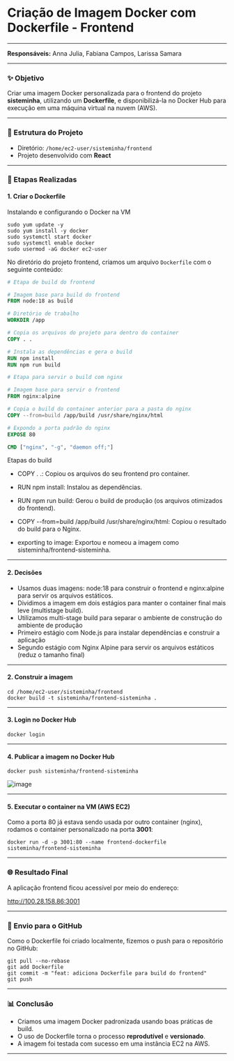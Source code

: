 # Criação de Imagem Docker com Dockerfile - Frontend

---
**Responsáveis:** Anna Julia, Fabiana Campos, Larissa Samara

---

### ✨ Objetivo

Criar uma imagem Docker personalizada para o frontend do projeto **sisteminha**, utilizando um **Dockerfile**, e disponibilizá-la no Docker Hub para execução em uma máquina virtual na nuvem (AWS).

---

### 📂 Estrutura do Projeto

* Diretório: `/home/ec2-user/sisteminha/frontend`
* Projeto desenvolvido com **React**

---

### 🔹 Etapas Realizadas

#### 1. Criar o Dockerfile

Instalando e configurando o Docker na VM
```
sudo yum update -y 
sudo yum install -y docker 
sudo systemctl start docker 
sudo systemctl enable docker 
sudo usermod -aG docker ec2-user
```


No diretório do projeto frontend, criamos um arquivo `Dockerfile` com o seguinte conteúdo:

```Dockerfile
# Etapa de build do frontend

# Imagem base para build do frontend
FROM node:18 as build

# Diretório de trabalho
WORKDIR /app

# Copia os arquivos do projeto para dentro do container
COPY . .

# Instala as dependências e gera o build
RUN npm install
RUN npm run build

# Etapa para servir o build com nginx

# Imagem base para servir o frontend
FROM nginx:alpine

# Copia o build do container anterior para a pasta do nginx
COPY --from=build /app/build /usr/share/nginx/html

# Expondo a porta padrão do nginx
EXPOSE 80

CMD ["nginx", "-g", "daemon off;"]
```

Etapas do build
- COPY . .: Copiou os arquivos do seu frontend pro container.

- RUN npm install: Instalou as dependências.

- RUN npm run build: Gerou o build de produção (os arquivos otimizados do frontend).

- COPY --from=build /app/build /usr/share/nginx/html: Copiou o resultado do build para o Nginx.

- exporting to image: Exportou e nomeou a imagem como sisteminha/frontend-sisteminha.



---

#### 2. Decisões

- Usamos duas imagens: node:18 para construir o frontend e nginx:alpine para servir os arquivos estáticos.
- Dividimos a imagem em dois estágios para manter o container final mais leve (multistage build).
- Utilizamos multi-stage build para separar o ambiente de construção do ambiente de produção
- Primeiro estágio com Node.js para instalar dependências e construir a aplicação
- Segundo estágio com Nginx Alpine para servir os arquivos estáticos (reduz o tamanho final)

---

#### 2. Construir a imagem

```
cd /home/ec2-user/sisteminha/frontend
docker build -t sisteminha/frontend-sisteminha .
```


---

#### 3. Login no Docker Hub


```docker login```


---

#### 4. Publicar a imagem no Docker Hub

```
docker push sisteminha/frontend-sisteminha
```
![image](https://github.com/user-attachments/assets/9540cb08-3b43-4407-95ef-393f965d185d)

---

#### 5. Executar o container na VM (AWS EC2)

Como a porta 80 já estava sendo usada por outro container (nginx), rodamos o container personalizado na porta **3001**:

```
docker run -d -p 3001:80 --name frontend-dockerfile sisteminha/frontend-sisteminha
```

---

### 🌐 Resultado Final

A aplicação frontend ficou acessível por meio do endereço:

http://100.28.158.86:3001


---

### 📄 Envio para o GitHub

Como o Dockerfile foi criado localmente, fizemos o push para o repositório no GitHub:

```
git pull --no-rebase
git add Dockerfile
git commit -m "feat: adiciona Dockerfile para build do frontend"
git push
```

---

### 📊 Conclusão

* Criamos uma imagem Docker padronizada usando boas práticas de build.
* O uso de Dockerfile torna o processo **reprodutível** e **versionado**.
* A imagem foi testada com sucesso em uma instância EC2 na AWS.


---




